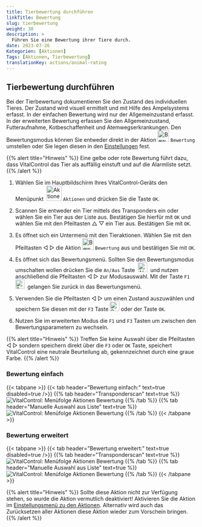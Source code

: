 ```yaml
---
title: Tierbewertung durchführen
linkTitle: Bewertung
slug: tierbewertung
weight: 30
description: >
  Führen Sie eine Bewertung ihrer Tiere durch.
date: 2023-07-26
Kategorien: [Aktionen]
Tags: [Aktionen, Tierbewertung]
translationKey: actions/animal-rating
---
```

## Tierbewertung durchführen
Bei der Tierbewertung dokumentieren Sie den Zustand des individuellen Tieres. Der Zustand wird visuell ermittelt und mit Hilfe des Ampelsystems erfasst. In der einfachen Bewertung wird nur der Allgemeinzustand erfasst. In der erweiterten Bewertung erfassen Sie den Allgemeinzustand, Futteraufnahme, Kotbeschaffenheit und Atemwegserkrankungen. Den Bewertungsmodus können Sie entweder direkt in der Aktion <img src="/icons/actions/rating.svg" width="30" align="bottom" alt="Bewertung" /> `Bewertung` umstellen oder Sie legen diesen in den [Einstellungen](../../einstellung/erfassung-tierdaten/#modus-der-tierbewertung) fest.

{{% alert title="Hinweis" %}}
Eine gelbe oder rote Bewertung führt dazu, dass VitalControl das Tier als auffällig einstuft und auf die Alarmliste setzt.
{{% /alert %}}

1.  Wählen Sie im Hauptbildschirm Ihres VitalControl-Geräts den Menüpunkt &nbsp;<img src="/icons/actions.svg" width="40" align="bottom" alt="Aktionen" /> `Aktionen` und drücken Sie die Taste `OK`.

2. Scannen Sie entweder ein Tier mittels des Transponders ein oder wählen Sie ein Tier aus der Liste aus. Bestätigen Sie hierfür mit `OK` und wählen Sie mit den Pfeiltasten △ ▽ ein Tier aus. Bestätigen Sie mit `OK`.

3. Es öffnet sich ein Untermenü mit den Tieraktionen. Wählen Sie mit den Pfeiltasten ◁ ▷ die Aktion <img src="/icons/actions/rating.svg" width="30" align="bottom" alt="Bewertung" /> `Bewertung` aus und bestätigen Sie mit `OK`.

4. Es öffnet sich das Bewertungsmenü. Sollten Sie den Bewertungsmodus umschalten wollen drücken Sie die `An/Aus` Taste &nbsp;<img src="/icons/gear.svg" width="25" align="bottom" alt="Aktionskette" />&nbsp; und nutzen anschließend die  Pfeiltasten ◁ ▷ zur Modusauswahl. Mit der Taste `F1` <img src="/icons/footer/exit.svg" width="24" align="bottom" alt="Zurück" />&nbsp; gelangen Sie zurück in das Bewertungsmenü.

5. Verwenden Sie die Pfeiltasten ◁ ▷ um einen Zustand auszuwählen und speichern Sie diesen mit der `F3` Taste <img src="/icons/footer/save.svg" width="25" align="bottom" alt="Speichern" /> oder der Taste `OK`.

6. Nutzen Sie im erweiterten Modus die `F1` und `F3` Tasten um zwischen den Bewertungsparametern zu wechseln.

{{% alert title="Hinweis" %}}
Treffen Sie keine Auswahl über die Pfeiltasten ◁ ▷ sondern speichern direkt über die `F3` oder `OK` Taste, speichert VitalControl eine neutrale Beurteilung ab, gekennzeichnet durch eine graue Farbe.
{{% /alert %}}

### Bewertung einfach

{{< tabpane >}}
{{< tab header="Bewertung einfach:" text=true disabled=true />}}
{{% tab header="Transponderscan" text=true %}}
  ![VitalControl: Menüfolge Aktionen Bewertung](../bilder/bewertungeinfach-manuelle-auswahl.png "Einfache Bewertung durchführen")
{{% /tab %}}
{{% tab header="Manuelle Auswahl aus Liste" text=true %}}
  ![VitalControl: Menüfolge Aktionen Bewertung](../bilder/bewertungeinfach.png "Einfache Bewertung durchführen")
{{% /tab %}}
{{< /tabpane >}}

### Bewertung erweitert

{{< tabpane >}}
{{< tab header="Bewertung erweitert:" text=true disabled=true />}}
{{% tab header="Transponderscan" text=true %}}
   ![VitalControl: Menüfolge Aktionen Bewertung](../bilder/bewertungerweitert-transponder.png "Erweiterte Bewertung durchführen")
{{% /tab %}}
{{% tab header="Manuelle Auswahl aus Liste" text=true %}}
   ![VitalControl: Menüfolge Aktionen Bewertung](../bilder/bewertungerweitert.png "Erweiterte Bewertung durchführen")
{{% /tab %}}
{{< /tabpane >}}


{{% alert title="Hinweis" %}}
Sollte diese Aktion nicht zur Verfügung stehen, so wurde die Aktion vermutlich deaktiviert! Aktivieren Sie die Aktion im [Einstellungsmenü zu den Aktionen](/docs/aktionen/einstellung/). Alternativ wird auch das Zurücksetzen aller Aktionen diese Aktion wieder zum Vorschein bringen.
{{% /alert %}}
